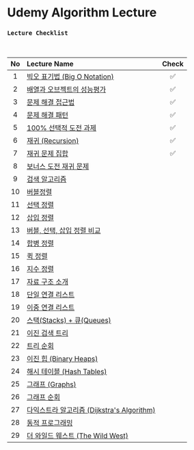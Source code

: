 # Udemy Algorithm Lecture

### `Lecture Checklist`

<br/>

No  | Lecture Name | Check
:--: | :------- | :---:
1 | [빅오 표기법 (Big O Notation)](https://github.com/Jwon9876/Problem-Solving/tree/main/UdemyAlgorithmLecture/1.BigONotation) | ✅
2 | [배열과 오브젝트의 성능평가](https://github.com/Jwon9876/Problem-Solving/tree/main/UdemyAlgorithmLecture/2.배열과오브젝트의성능평가) | ✅
3 | [문제 해결 접근법](https://github.com/Jwon9876/Problem-Solving/blob/main/UdemyAlgorithmLecture/3.문제해결접근법) | ✅
4 | [문제 해결 패턴](https://github.com/Jwon9876/Problem-Solving/tree/main/UdemyAlgorithmLecture/4.문제해결패턴) | ✅
5 | [100% 선택적 도전 과제](https://github.com/Jwon9876/Problem-Solving/tree/main/UdemyAlgorithmLecture/5.100%25선택적도전과제) | ✅
6 | [재귀 (Recursion)](https://github.com/Jwon9876/Problem-Solving/tree/main/UdemyAlgorithmLecture/6.Recursion) | ✅
7 | [재귀 문제 집합](https://github.com/Jwon9876/Problem-Solving/tree/main/UdemyAlgorithmLecture/7.재귀문제집합) | ✅
8 | [보너스 도전 재귀 문제](https://github.com/Jwon9876) | 
9 | [검색 알고리즘](https://github.com/Jwon9876) | 
10 | [버블정렬](https://github.com/Jwon9876) | 
11 | [선택 정렬](https://github.com/Jwon9876) | 
12 | [삽입 정렬](https://github.com/Jwon9876) | 
13 | [버블, 선택, 삽입 정렬 비교](https://github.com/Jwon9876) | 
14 | [합병 정렬](https://github.com/Jwon9876) | 
15 | [퀵 정렬](https://github.com/Jwon9876) | 
16 | [지수 정렬](https://github.com/Jwon9876) | 
17 | [자료 구조 소개](https://github.com/Jwon9876) | 
18 | [단일 연결 리스트](https://github.com/Jwon9876) | 
19 | [이중 연결 리스트](https://github.com/Jwon9876) | 
20 | [스택(Stacks) + 큐(Queues)](https://github.com/Jwon9876) | 
21 | [이진 검색 트리](https://github.com/Jwon9876) | 
22 | [트리 순회](https://github.com/Jwon9876) | 
23 | [이진 힙 (Binary Heaps)](https://github.com/Jwon9876) | 
24 | [해시 테이블 (Hash Tables)](https://github.com/Jwon9876) | 
25 | [그래프 (Graphs)](https://github.com/Jwon9876) | 
26 | [그래프 순회](https://github.com/Jwon9876) | 
27 | [다익스트라 알고리즘 (Dijkstra's Algorithm)](https://github.com/Jwon9876) | 
28 | [동적 프로그래밍](https://github.com/Jwon9876) | 
29 | [더 와일드 웨스트 (The Wild West)](https://github.com/Jwon9876) | 
